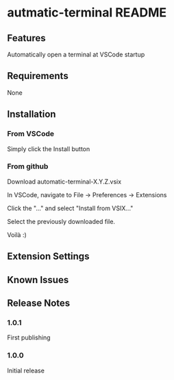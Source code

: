 # autmatic-terminal README

## Features

Automatically open a terminal at VSCode startup

## Requirements

None

## Installation

### From VSCode

Simply click the Install button

### From github

Download automatic-terminal-X.Y.Z.vsix

In VSCode, navigate to File -> Preferences -> Extensions

Click the "..." and select "Install from VSIX..."

Select the previously downloaded file.

Voilà :)

## Extension Settings

## Known Issues

## Release Notes

### 1.0.1

First publishing

### 1.0.0

Initial release
